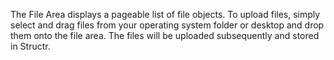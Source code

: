 The File Area displays a pageable list of file objects. To upload files, simply select and drag files from your operating system folder or desktop and drop them onto the file area. The files will be uploaded subsequently and stored in Structr.

